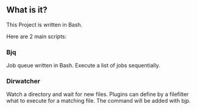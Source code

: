 ## What is it?

This Project is written in Bash. 

Here are 2 main scripts: 

### Bjq

Job queue written in Bash. Execute a list of jobs sequentially.

### Dirwatcher

Watch a directory and wait for new files.
Plugins can define by a filefilter what to execute for a matching file.
The command will be added with bjp.
